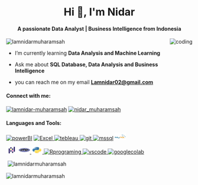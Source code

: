 <h1 align="center">Hi 👋, I'm Nidar</h1>
<h4 align="center">A passionate Data Analyst | Business Intelligence from Indonesia</h3>
<img align="right" alt="coding" widht="300" height="300" src="https://www.caxsol.com/assets/img/data-analysis.gif">

<p align="left"> <img src="https://komarev.com/ghpvc/?username=lamnidarmuharamsah&label=Profile%20views&color=0e75b6&style=flat" alt="lamnidarmuharamsah" /> </p>

<p align="left">
  
- I’m currently learning **Data Analysis and Machine Learning**

- Ask me about **SQL Database, Data Analysis and Business Intelligence**

- you can reach me on my email **Lamnidar02@gmail.com**
</p>

<h4 align="left">Connect with me:</h4>
<a href="https://linkedin.com/in/lamnidar-muharamsah" target="blank"><img align="center" src="https://raw.githubusercontent.com/rahuldkjain/github-profile-readme-generator/master/src/images/icons/Social/linked-in-alt.svg" alt="lamnidar-muharamsah" height="20" width="30" /></a> <a href="https://instagram.com/nidar_muharamsah" target="blank"><img align="center" src="https://raw.githubusercontent.com/rahuldkjain/github-profile-readme-generator/master/src/images/icons/Social/instagram.svg" alt="nidar_muharamsah" height="20" width="30" /></a>


<h4 align="left">Languages and Tools:</h4>

<p align="left"> <a href="https://powerbi.microsoft.com/en-us/" target="_blank" rel="noreferrer"><img src="https://img.icons8.com/color/2x/power-bi.png" alt="powerBI" width="30" height="20"/></a> <a href="https://docs.google.com/spreadsheets/" target="_blank" rel="noreferrer"><img src="https://img.icons8.com/fluency/2x/microsoft-excel-2019.png" alt="Excel" width="30" height="20"/> </a> <a href="https://public.tableau.com/" target="_blank" rel="noreferrer"><img src="https://d1cnss1t6ao97n.cloudfront.net/mstatic/ea04db5/content/uploads/2016/10/tableau-hero-icon.png" alt="tebleau" width="30" height="20"/> </a> <a href="https://git-scm.com/" target="_blank" rel="noreferrer"><img src="https://www.vectorlogo.zone/logos/git-scm/git-scm-icon.svg" alt="git" width="30" height="20"/> </a> <a href="https://www.microsoft.com/en-us/sql-server" target="_blank" rel="noreferrer"><img src="https://www.svgrepo.com/show/303229/microsoft-sql-server-logo.svg" alt="mssql" width="30" height="20"/></a> <a href="https://www.mysql.com/" target="_blank" rel="noreferrer"><img src="https://raw.githubusercontent.com/devicons/devicon/master/icons/mysql/mysql-original-wordmark.svg" alt="mysql" width="30" height="20"/></a> 
  
<a href="https://pandas.pydata.org/" target="_blank" rel="noreferrer"><img src="https://raw.githubusercontent.com/devicons/devicon/2ae2a900d2f041da66e950e4d48052658d850630/icons/pandas/pandas-original.svg" alt="pandas" width="30" height="20"/></a> <a href="https://www.php.net" target="_blank" rel="noreferrer"> <img src="https://raw.githubusercontent.com/devicons/devicon/master/icons/php/php-original.svg" alt="php" width="30" height="20"/> </a> <a href="https://www.python.org" target="_blank" rel="noreferrer"> <img src="https://raw.githubusercontent.com/devicons/devicon/master/icons/python/python-original.svg" alt="python" width="30" height="20"/> </a> <a href="https://posit.cloud/" target="_blank" rel="noreferrer"> <img src="https://img.icons8.com/fluency/2x/r-project.png" alt="Rprograming" width="30" height="20"/> </a> <a href="https://code.visualstudio.com/" target="_blank" rel="noreferrer"> <img src="https://img.icons8.com/color/2x/visual-studio-code-2019.png" alt="vscode" width="30" height="20"/> </a> <a href="https://colab.research.google.com/" target="_blank" rel="noreferrer"> <img src="https://studio-neutrino.com/wp-content/uploads/2022/03/colab_favicon_256px.png" alt="googlecolab" width="30" height="20"/> </a></p>




<p>&nbsp;<img align="center" src="https://github-readme-stats.vercel.app/api?username=lamnidarmuharamsah&show_icons=true&locale=en" alt="lamnidarmuharamsah" /></p>

<p><img align="center" src="https://github-readme-streak-stats.herokuapp.com/?user=lamnidarmuharamsah&" alt="lamnidarmuharamsah" /></p>
